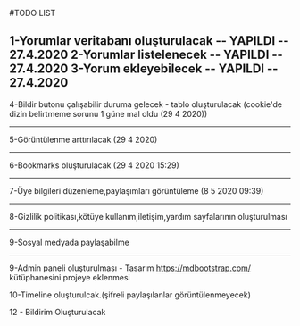 #TODO LIST

1-Yorumlar veritabanı oluşturulacak -- YAPILDI -- 27.4.2020
2-Yorumlar listelenecek -- YAPILDI -- 27.4.2020
3-Yorum ekleyebilecek -- YAPILDI -- 27.4.2020
------------------------------------------------

4-Bildir butonu çalışabilir duruma gelecek - tablo oluşturulacak (cookie'de dizin belirtmeme sorunu 1 güne mal oldu (29 4 2020))

-------------------------------------------------------------------
5-Görüntülenme arttırılacak (29 4 2020)

----------------------------------------------
6-Bookmarks oluşturulacak (29 4 2020 15:29)

-------------------------------------------------------------------
7-Üye bilgileri düzenleme,paylaşımları görüntüleme (8 5 2020 09:39)

-------------------------------------------------------------------
8-Gizlilik politikası,kötüye kullanım,iletişim,yardım sayfalarının oluşturulması

-------------------------------------------------------------------

9-Sosyal medyada paylaşabilme

--------------------------------------------------------------------

9-Admin paneli oluşturulması - Tasarım https://mdbootstrap.com/ kütüphanesini projeye eklenmesi


10-Timeline oluşturulcak.(şifreli paylaşılanlar görüntülenmeyecek)


12 - Bildirim Oluşturulacak
